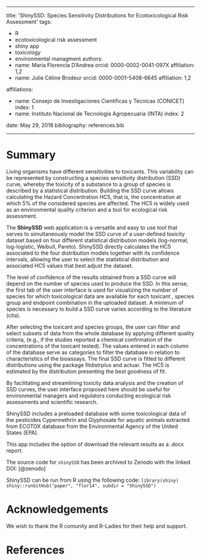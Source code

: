 
---
title: 'ShinySSD: Species Sensitivity Distributions for Ecotoxicological Risk Assessment'
tags:
  - R
  - ecotoxicological risk assessment
  - shiny app
  - toxicology
  - environmental managment
authors:
  - name: María Florencia D’Andrea
    orcid: 0000-0002-0041-097X
    affiliation: 1,2
  - name: Julie Céline Brodeur
    orcid: 0000-0001-5408-6645
    affiliation: 1,2

affiliations:
 - name: Consejo de Investigaciones Científicas y Técnicas (CONICET)
   index: 1
 - name: Instituto Nacional de Tecnología Agropecuaria (INTA)
   index: 2

date: May 29, 2018
bibliography: references.bib

---

# Summary

Living organisms have different sensitivities to toxicants. This variability can be represented by constructing a species sensitivity distribution (SSD) curve, whereby the toxicity of a substance to a group of species is described by a statistical distribution. Building the SSD curve allows calculating the Hazard Concentration HC5, that is, the concentration at which 5% of the considered species are affected. The HC5 is widely used as an environmental quality criterion and a tool for ecological risk assessment.

The **ShinySSD** web application is a versatile and easy to use tool that serves to simultaneously model the SSD curve of a user-defined toxicity dataset based on four different statistical distribution models (log-normal, log-logistic, Weibull, Pareto).  ShinySSD directly calculates  the HC5 associated to the four distribution models together with its confidence intervals, allowing the user to select the statistical distribution and associated HC5 values that best adjust the dataset. 

The level of confidence of the results obtained from a SSD curve will depend on the number of species used to produce the SSD. In this sense, the first tab of the user interface is used for visualizing the number of species for which toxicological data are available for each toxicant , species group and endpoint combination in the uploaded dataset. A minimum of species is necessary to build a SSD curve varies according to the literature (cita).

After selecting the toxicant and species groups, the user can filter and select subsets of data from the whole database by applying different quality criteria, (e.g., if the studies reported a chemical confirmation of the concentrations of the toxicant tested). The values entered in each column of the database serve as categories to filter the database in relation to characteristics of the bioassays. The final SSD curve is fitted to different distributions using the package fitdistrplus and actuar. The HC5 is estimated by the distribution presenting the best goodness of fit.

By facilitating and streamlining toxicity data analysis and the creation of SSD curves, the user interface proposed here should be useful for environmental managers and regulators conducting ecological risk assessments and scientific research.


ShinySSD includes a preloaded database with some toxicological data of the pesticides Cypermethrin and Glyphosate for aquatic animals extracted from ECOTOX database from the Environmental Agency of the United States (EPA).

This app includes the option of download the relevant results as a .docx report.


The source code for ``shinySSD`` has been archived to Zenodo with the linked DOI: [@zenodo]

ShinySSD can be run from R using the following code:
``library(shiny)
shiny::runGitHub("paper", "flor14", subdir = "ShinySSD")``

# Acknowledgements

We wish to thank the R comunity and R-Ladies for their help and support.
 
# References








